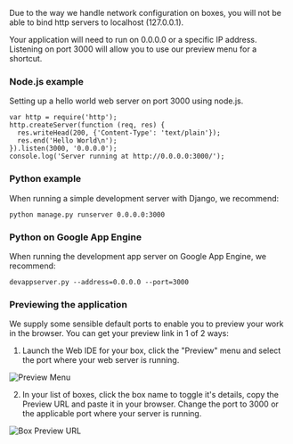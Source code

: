 Due to the way we handle network configuration on boxes, you will not be able to bind http servers to localhost (127.0.0.1).

Your application will need to run on 0.0.0.0 or a specific IP address. Listening on port 3000 will allow you to use our preview menu for a shortcut.

### Node.js example

Setting up a hello world web server on port 3000 using node.js.

    var http = require('http');
    http.createServer(function (req, res) {
      res.writeHead(200, {'Content-Type': 'text/plain'});
      res.end('Hello World\n');
    }).listen(3000, '0.0.0.0');
    console.log('Server running at http://0.0.0.0:3000/');

### Python example

When running a simple development server with Django, we recommend:

    python manage.py runserver 0.0.0.0:3000


### Python on Google App Engine

When running the development app server on Google App Engine, we recommend:

    devappserver.py --address=0.0.0.0 --port=3000


### Previewing the application

We supply some sensible default ports to enable you to preview your work in the browser. You can get your preview link in 1 of 2 ways:

1. Launch the Web IDE for your box, click the "Preview" menu and select the port where your web server is running.

![Preview Menu](https://raw.github.com/action-io/action-assets/master/support/screenshots/preview-menu.png)

2. In your list of boxes, click the box name to toggle it's details, copy the Preview URL and paste it in your browser. Change the port to 3000 or the applicable port where your server is running.

![Box Preview URL](https://raw.github.com/action-io/action-assets/master/support/screenshots/box-preview-url.png)
